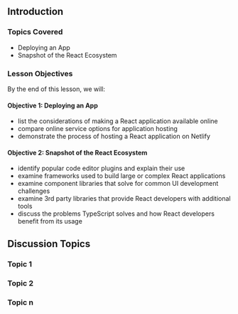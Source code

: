 ## Introduction

### Topics Covered

- Deploying an App
- Snapshot of the React Ecosystem

### Lesson Objectives

By the end of this lesson, we will:

#### Objective 1: Deploying an App

- list the considerations of making a React application available online
- compare online service options for application hosting
- demonstrate the process of hosting a React application on Netlify

#### Objective 2: Snapshot of the React Ecosystem

- identify popular code editor plugins and explain their use
- examine frameworks used to build large or complex React applications
- examine component libraries that solve for common UI development challenges
- examine 3rd party libraries that provide React developers with additional tools
- discuss the problems TypeScript solves and how React developers benefit from its usage

## Discussion Topics

### Topic 1

### Topic 2

### Topic n
